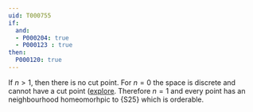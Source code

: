 ```yaml
---
uid: T000755
if:
  and:
  - P000204: true
  - P000123 : true
then:
  P000120: true
---
```


If $n>1$, then there is no cut point. For $n=0$ the space is discrete and cannot have a cut point ([explore](https://topology.pi-base.org/spaces?q=discrete%2BHas+a+cut+point]).
Therefore $n=1$ and every point has an neighbourhood homeomorhpic to {S25} which is orderable.
